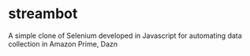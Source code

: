 # streambot
A simple clone of Selenium developed in Javascript for automating data collection in Amazon Prime, Dazn
